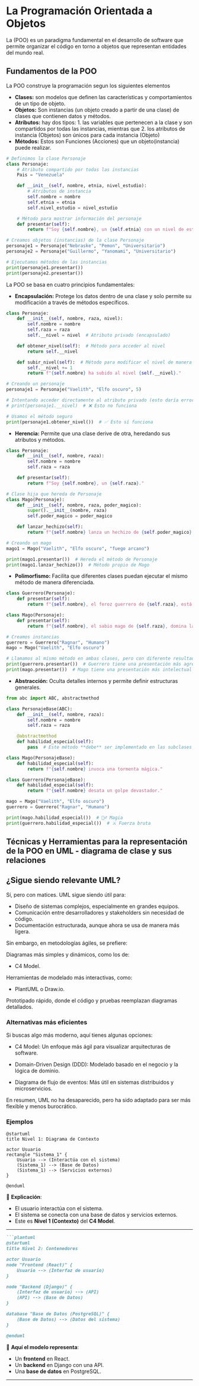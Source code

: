 # La Programación Orientada a Objetos

La (POO) es un paradigma fundamental en el desarrollo de software que permite organizar el código en torno a objetos que representan entidades del mundo real.

## Fundamentos de la POO

La POO construye la programación segun los siguientes elementos

- **Clases:** son modelos que definen las características y comportamientos de un tipo de objeto.
- **Objetos:** Son instancias (un objeto creado a partir de una clase) de clases que contienen datos y métodos.
- **Atributos:** hay dos tipos: 1. las variables que pertenecen a la clase y son compartidos por todas las instancias, mientras que 2. los atributos de instancia (Objetos) son únicos para cada instancia (Objeto)
- **Métodos:** Estos son Funciones (Acciones) que un objeto(instancia) puede realizar.

```python
# Definimos la clase Personaje
class Personaje:
    # Atributo compartido por todas las instancias
    Pais = "Venezuela"

    def __init__(self, nombre, etnia, nivel_estudio):
        # Atributos de instancia
        self.nombre = nombre
        self.etnia = etnia
        self.nivel_estudio = nivel_estudio

    # Método para mostrar información del personaje
    def presentar(self):
        return f"Soy {self.nombre}, un {self.etnia} con un nivel de estudio {self.nivel_estudio}, del Pais de {Personaje.Pais}."

# Creamos objetos (instancias) de la clase Personaje
personaje1 = Personaje("Nebraske", "Pemon", "Universitario")
personaje2 = Personaje("Guillermo", "Yanomami", "Universitario")

# Ejecutamos métodos de las instancias
print(personaje1.presentar())
print(personaje2.presentar())
```

La POO se basa en cuatro principios fundamentales:

- **Encapsulación:** Protege los datos dentro de una clase y solo permite su modificación a través de métodos específicos.

```python
class Personaje:
    def __init__(self, nombre, raza, nivel):
        self.nombre = nombre
        self.raza = raza
        self.__nivel = nivel  # Atributo privado (encapsulado)

    def obtener_nivel(self):  # Método para acceder al nivel
        return self.__nivel

    def subir_nivel(self):  # Método para modificar el nivel de manera controlada
        self.__nivel += 1
        return f"{self.nombre} ha subido al nivel {self.__nivel}."

# Creando un personaje
personaje1 = Personaje("Vaelith", "Elfo oscuro", 5)

# Intentando acceder directamente al atributo privado (esto daría error)
# print(personaje1.__nivel)  # ❌ Esto no funciona

# Usamos el método seguro
print(personaje1.obtener_nivel())  # ✅ Esto sí funciona
```

- **Herencia:** Permite que una clase derive de otra, heredando sus atributos y métodos.

```python
class Personaje:
    def __init__(self, nombre, raza):
        self.nombre = nombre
        self.raza = raza

    def presentar(self):
        return f"Soy {self.nombre}, un {self.raza}."

# Clase hija que hereda de Personaje
class Mago(Personaje):
    def __init__(self, nombre, raza, poder_magico):
        super().__init__(nombre, raza)
        self.poder_magico = poder_magico

    def lanzar_hechizo(self):
        return f"{self.nombre} lanza un hechizo de {self.poder_magico}."

# Creando un mago
mago1 = Mago("Vaelith", "Elfo oscuro", "fuego arcano")

print(mago1.presentar())  # Hereda el método de Personaje
print(mago1.lanzar_hechizo())  # Método propio de Mago

```

- **Polimorfismo:** Facilita que diferentes clases puedan ejecutar el mismo método de manera diferenciada.

```python
class Guerrero(Personaje):
    def presentar(self):
        return f"{self.nombre}, el feroz guerrero de {self.raza}, está listo para la batalla."

class Mago(Personaje):
    def presentar(self):
        return f"{self.nombre}, el sabio mago de {self.raza}, domina las artes arcanas."

# Creamos instancias
guerrero = Guerrero("Ragnar", "Humano")
mago = Mago("Vaelith", "Elfo oscuro")

# Llamamos al mismo método en ambas clases, pero con diferente resultado
print(guerrero.presentar())  # Guerrero tiene una presentación más agresiva
print(mago.presentar())  # Mago tiene una presentación más intelectual

```

- **Abstracción:** Oculta detalles internos y permite definir estructuras generales.

```python
from abc import ABC, abstractmethod

class PersonajeBase(ABC):
    def __init__(self, nombre, raza):
        self.nombre = nombre
        self.raza = raza

    @abstractmethod
    def habilidad_especial(self):
        pass  # Este método **debe** ser implementado en las subclases

class Mago(PersonajeBase):
    def habilidad_especial(self):
        return f"{self.nombre} invoca una tormenta mágica."

class Guerrero(PersonajeBase):
    def habilidad_especial(self):
        return f"{self.nombre} desata un golpe devastador."

mago = Mago("Vaelith", "Elfo oscuro")
guerrero = Guerrero("Ragnar", "Humano")

print(mago.habilidad_especial())  # 🧙‍♂️ Magia
print(guerrero.habilidad_especial())  # ⚔️ Fuerza bruta

```

## Técnicas y Herramientas para la representación de la POO en UML - diagrama de clase y sus relaciones

## ¿Sigue siendo relevante UML?

Sí, pero con matices. UML sigue siendo útil para:

- Diseño de sistemas complejos, especialmente en grandes equipos.
- Comunicación entre desarrolladores y stakeholders sin necesidad de código.
- Documentación estructurada, aunque ahora se usa de manera más ligera.

Sin embargo, en metodologías ágiles, se prefiere:

Diagramas más simples y dinámicos, como los de:

- C4 Model.

Herramientas de modelado más interactivas, como:

- PlantUML o Draw.io.

Prototipado rápido, donde el código y pruebas reemplazan diagramas detallados.

### Alternativas más eficientes

Si buscas algo más moderno, aquí tienes algunas opciones:

- C4 Model: Un enfoque más ágil para visualizar arquitecturas de software.

- Domain-Driven Design (DDD): Modelado basado en el negocio y la lógica de dominio.

- Diagrama de flujo de eventos: Más útil en sistemas distribuidos y microservicios.

En resumen, UML no ha desaparecido, pero ha sido adaptado para ser más flexible y menos burocrático.

### Ejemplos

```plantuml
@startuml
title Nivel 1: Diagrama de Contexto

actor Usuario
rectangle "Sistema_1" {
    Usuario --> (Interactúa con el sistema)
    (Sistema_1) --> (Base de Datos)
    (Sistema_1) --> (Servicios externos)
}

@enduml
```

📌 **Explicación**:

- El usuario interactúa con el sistema.
- El sistema se conecta con una base de datos y servicios externos.
- Este es **Nivel 1 (Contexto)** del **C4 Model**.

---

```md
```plantuml
@startuml
title Nivel 2: Contenedores

actor Usuario
node "Frontend (React)" {
    Usuario --> (Interfaz de usuario)
}

node "Backend (Django)" {
    (Interfaz de usuario) --> (API)
    (API) --> (Base de Datos)
}

database "Base de Datos (PostgreSQL)" {
    (Base de Datos) --> (Datos del sistema)
}

@enduml
```

📌 **Aquí el modelo representa**:

- Un **frontend** en React.
- Un **backend** en Django con una API.
- Una **base de datos** en PostgreSQL.

---
